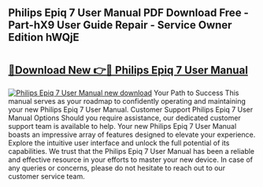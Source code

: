 ## Philips Epiq 7 User Manual PDF Download Free - Part-hX9 User Guide Repair - Service Owner Edition hWQjE

# <h2><a href="http://cf16040.oget.top/?id=Philips+Epiq+7+User+Manual">🔗Download New 👉🔴 Philips Epiq 7 User Manual</a></h2>

[![Philips Epiq 7 User Manual new download](https://i.imgur.com/5g1atiW.png)](http://cf16040.oget.top/?id=Philips+Epiq+7+User+Manual)
Your Path to Success This manual serves as your roadmap to confidently operating and maintaining your new Philips Epiq 7 User Manual. Customer Support Philips Epiq 7 User Manual Options Should you require assistance, our dedicated customer support team is available to help. Your new Philips Epiq 7 User Manual boasts an impressive array of features designed to elevate your experience. Explore the intuitive user interface and unlock the full potential of its capabilities. We trust that the Philips Epiq 7 User Manual has been a reliable and effective resource in your efforts to master your new device. In case of any queries or concerns, please do not hesitate to reach out to our customer service team.
